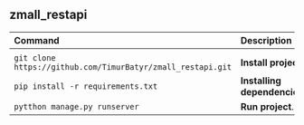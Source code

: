 ## zmall_restapi




| Command                                                         | Description                                                       |
|:----------------------------------------------------------------|:------------------------------------------------------------------|                     
|                                                                 |                                                                   |
| `git clone https://github.com/TimurBatyr/zmall_restapi.git`     | **Install project**.                                              |
| `pip install -r requirements.txt`                               | **Installing dependencies**.                                      |
| `pytthon manage.py runserver`                                   | **Run project**.                                                  |

